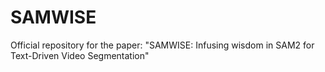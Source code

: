 # SAMWISE
Official repository for the paper: "SAMWISE: Infusing wisdom in SAM2 for Text-Driven Video Segmentation"
